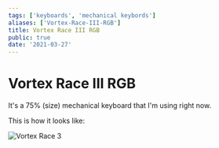 ```yaml
---
tags: ['keyboards', 'mechanical keybords']
aliases: ['Vortex-Race-III-RGB']
title: Vortex Race III RGB
public: true
date: '2021-03-27'
---
```


# Vortex Race III RGB

It's a 75% (size) mechanical keyboard that I'm using right now.

This is how it looks like:

![Vortex Race 3](vortex-race-3.jpg)
